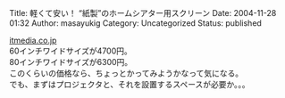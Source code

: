 Title: 軽くて安い！ “紙製”のホームシアター用スクリーン
Date: 2004-11-28 01:32
Author: masayukig
Category: Uncategorized
Status: published

[itmedia.co.jp](http://www.itmedia.co.jp/lifestyle/articles/0411/26/news019.html)  
60インチワイドサイズが4700円。  
80インチワイドサイズが6300円。  
このくらいの価格なら、ちょっとかってみようかなって気になる。  
でも、まずはプロジェクタと、それを設置するスペースが必要か。。。
